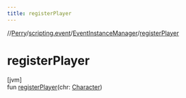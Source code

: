 ```yaml
---
title: registerPlayer
---
```

//[Perry](../../../index.html)/[scripting.event](../index.html)/[EventInstanceManager](index.html)/[registerPlayer](register-player.html)



# registerPlayer



[jvm]\
fun [registerPlayer](register-player.html)(chr: [Character](../../client/-character/index.html))




